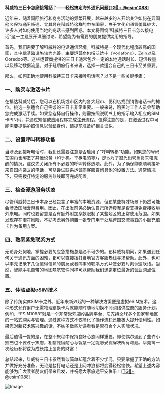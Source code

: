 **科威特三日卡怎麽接電話？——轻松搞定海外通讯问题[[TG💪+ @esim1088](https://t.me/s/esim1088)]**

近年来，随着国际旅行和商务活动的频繁开展，越来越多的人开始关注如何在异国他乡保持通讯畅通。尤其是在科威特这样的中东国家，由于文化和语言差异较大，许多人对如何使用当地的电话卡感到困惑。本文将围绕“科威特三日卡怎么接电话”这一主题展开详细讨论，希望能为有需要的朋友提供实用的指导。

首先，我们需要了解科威特的电话通信环境。科威特是一个现代化程度较高的国家，其电信基础设施较为完善，主要运营商包括沃达丰（Vodafone）、Zain以及Ooredoo等。这些运营商提供的三日卡通常包含一定的本地通话时长、短信数量以及移动数据流量。对于短期旅行者来说，选择一款适合自己的三日卡至关重要。

那么，如何正确地使用科威特三日卡来接听电话呢？以下是一些关键步骤：

### 一、购买与激活卡片

在抵达科威特后，您可以在机场或市区内的各大超市、便利店找到销售电话卡的摊位。挑选一张适合自己需求的三日卡非常重要。一般来说，购买时工作人员会帮助您完成激活手续。如果您选择自行操作，则需按照说明书上的指示输入相应的SIM卡PIN码，并通过短信或应用程序完成注册流程。值得注意的是，在激活过程中可能需要提供护照信息以验证身份，请提前准备好相关证件。

### 二、设置呼叫转移功能

当涉及到接听电话时，我们还需要注意是否启用了“呼叫转移”功能。如果您的号码在国内也绑定了其他设备（如手机、平板电脑等），那么为了避免出现重复来电提醒的情况，建议先关闭所有不必要的呼叫转移选项。此外，为了确保能够顺利接听来自国内亲友的电话，可以尝试联系运营商客服咨询具体的设置方法。通常情况下，只需拨打特定的服务热线即可完成配置。

### 三、检查漫游服务状态

尽管科威特三日卡本身已经包含了丰富的本地资源，但在某些特殊场景下仍然可能会涉及国际漫游费用。因此，在出发前务必确认自己所选套餐是否支持免费接收境外来电。同时也要留意是否有额外附加条款限制了某些地区的正常使用范围。如果发现存在潜在风险，不妨考虑另外购置一张专门用于处理跨国交流事宜的小额充值卡作为备用方案。

### 四、熟悉紧急联系方式

无论身处何地，掌握必要的应急措施总是必不可少的。在科威特期间，如果遇到任何关于通讯方面的困难，都可以直接拨打当地官方客服热线寻求帮助。此外，也可以事先记录下几位值得信赖的朋友或者同事的联系方式以便必要时刻快速联络。当然，智能手机自带的地图导航软件同样可以帮助我们迅速定位最近的营业网点位置。

### 五、体验虚拟eSIM技术

除了传统实体SIM卡之外，近年来新兴起的一种解决方案便是虚拟eSIM技术。这种形式允许用户无需物理更换卡片就能随时随地切换不同网络供应商的服务计划。例如，“ESIM1088”就是一个非常受欢迎的品牌平台，它支持全球多个国家和地区的一站式购买与管理。通过这种方式不仅简化了操作流程还能极大提升便利性。如果您对新技术感兴趣的话，不妨多做些功课看看是否符合个人实际状况。

最后值得一提的是，在整个旅程中保持良好心态同样重要。即使偶尔遇到了些许小插曲也不要过于焦虑，相信凭借耐心与智慧一定能够妥善解决所有难题。毕竟每一次经历都将成为成长路上宝贵的财富！

总结起来，科威特三日卡虽然看似简单却蕴含着不少学问。只要掌握了正确的方法并做好充分准备，无论是接打电话还是上网冲浪都将变得轻松愉快。希望上述内容能够为广大读者朋友们带来启发，并祝愿大家旅途平安快乐！[[TG💪+ @esim1088](https://t.me/s/esim1088)] 

![Image](https://i.postimg.cc/4NQfJmqS/Snipaste-2025-05-13-00-14-12.png)